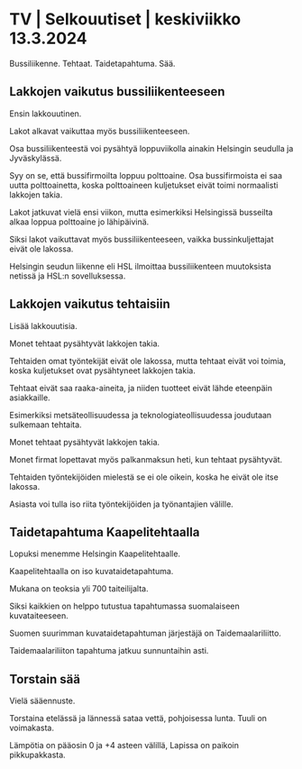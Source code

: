 # TV \| Selkouutiset \| keskiviikko 13.3.2024

Bussiliikenne. Tehtaat. Taidetapahtuma. Sää.

## Lakkojen vaikutus bussiliikenteeseen

Ensin lakkouutinen.

Lakot alkavat vaikuttaa myös bussiliikenteeseen.

Osa bussiliikenteestä voi pysähtyä loppuviikolla ainakin Helsingin seudulla ja Jyväskylässä.

Syy on se, että bussifirmoilta loppuu polttoaine. Osa bussifirmoista ei saa uutta polttoainetta, koska polttoaineen kuljetukset eivät toimi normaalisti lakkojen takia.

Lakot jatkuvat vielä ensi viikon, mutta esimerkiksi Helsingissä busseilta alkaa loppua polttoaine jo lähipäivinä.

Siksi lakot vaikuttavat myös bussiliikenteeseen, vaikka bussinkuljettajat eivät ole lakossa.

Helsingin seudun liikenne eli HSL ilmoittaa bussiliikenteen muutoksista netissä ja HSL:n sovelluksessa.

## Lakkojen vaikutus tehtaisiin

Lisää lakkouutisia.

Monet tehtaat pysähtyvät lakkojen takia.

Tehtaiden omat työntekijät eivät ole lakossa, mutta tehtaat eivät voi toimia, koska kuljetukset ovat pysähtyneet lakkojen takia.

Tehtaat eivät saa raaka-aineita, ja niiden tuotteet eivät lähde eteenpäin asiakkaille.

Esimerkiksi metsäteollisuudessa ja teknologiateollisuudessa joudutaan sulkemaan tehtaita.

Monet tehtaat pysähtyvät lakkojen takia.

Monet firmat lopettavat myös palkanmaksun heti, kun tehtaat pysähtyvät.

Tehtaiden työntekijöiden mielestä se ei ole oikein, koska he eivät ole itse lakossa.

Asiasta voi tulla iso riita työntekijöiden ja työnantajien välille.

## Taidetapahtuma Kaapelitehtaalla

Lopuksi menemme Helsingin Kaapelitehtaalle.

Kaapelitehtaalla on iso kuvataidetapahtuma.

Mukana on teoksia yli 700 taiteilijalta.

Siksi kaikkien on helppo tutustua tapahtumassa suomalaiseen kuvataiteeseen.

Suomen suurimman kuvataidetapahtuman järjestäjä on Taidemaalariliitto.

Taidemaalariliiton tapahtuma jatkuu sunnuntaihin asti.

## Torstain sää

Vielä sääennuste.

Torstaina etelässä ja lännessä sataa vettä, pohjoisessa lunta. Tuuli on voimakasta.

Lämpötia on pääosin 0 ja +4 asteen välillä, Lapissa on paikoin pikkupakkasta.

